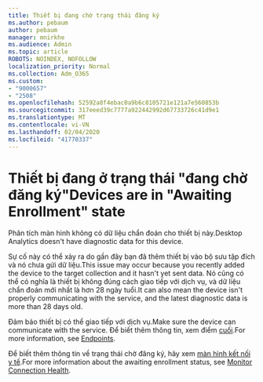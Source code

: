 ```yaml
---
title: Thiết bị đang chờ trạng thái đăng ký
ms.author: pebaum
author: pebaum
manager: mnirkhe
ms.audience: Admin
ms.topic: article
ROBOTS: NOINDEX, NOFOLLOW
localization_priority: Normal
ms.collection: Adm_O365
ms.custom:
- "9000657"
- "2508"
ms.openlocfilehash: 52592a8f4ebac0a9b6c8105721e121a7e560853b
ms.sourcegitcommit: 317eeed39c7777a922442992d67733726c41d9e1
ms.translationtype: MT
ms.contentlocale: vi-VN
ms.lasthandoff: 02/04/2020
ms.locfileid: "41770337"
---
```

# <a name="devices-are-in-awaiting-enrollment-state"></a><span data-ttu-id="ed0ce-102">Thiết bị đang ở trạng thái "đang chờ đăng ký"</span><span class="sxs-lookup"><span data-stu-id="ed0ce-102">Devices are in "Awaiting Enrollment" state</span></span>

<span data-ttu-id="ed0ce-103">Phân tích màn hình không có dữ liệu chẩn đoán cho thiết bị này.</span><span class="sxs-lookup"><span data-stu-id="ed0ce-103">Desktop Analytics doesn't have diagnostic data for this device.</span></span> 

<span data-ttu-id="ed0ce-104">Sự cố này có thể xảy ra do gần đây bạn đã thêm thiết bị vào bộ sưu tập đích và nó chưa gửi dữ liệu.</span><span class="sxs-lookup"><span data-stu-id="ed0ce-104">This issue may occur because you recently added the device to the target collection and it hasn't yet sent data.</span></span> <span data-ttu-id="ed0ce-105">Nó cũng có thể có nghĩa là thiết bị không đúng cách giao tiếp với dịch vụ, và dữ liệu chẩn đoán mới nhất là hơn 28 ngày tuổi.</span><span class="sxs-lookup"><span data-stu-id="ed0ce-105">It can also mean the device isn't properly communicating with the service, and the latest diagnostic data is more than 28 days old.</span></span>

<span data-ttu-id="ed0ce-106">Đảm bảo thiết bị có thể giao tiếp với dịch vụ.</span><span class="sxs-lookup"><span data-stu-id="ed0ce-106">Make sure the device can communicate with the service.</span></span> <span data-ttu-id="ed0ce-107">Để biết thêm thông tin, xem điểm [cuối](https://docs.microsoft.com/configmgr/desktop-analytics/enable-data-sharing#endpoints).</span><span class="sxs-lookup"><span data-stu-id="ed0ce-107">For more information, see [Endpoints](https://docs.microsoft.com/configmgr/desktop-analytics/enable-data-sharing#endpoints).</span></span>

<span data-ttu-id="ed0ce-108">Để biết thêm thông tin về trạng thái chờ đăng ký, hãy xem [màn hình kết nối y tế](https://docs.microsoft.com/configmgr/desktop-analytics/monitor-connection-health#awaiting-enrollment).</span><span class="sxs-lookup"><span data-stu-id="ed0ce-108">For more information about the awaiting enrollment status, see [Monitor Connection Health](https://docs.microsoft.com/configmgr/desktop-analytics/monitor-connection-health#awaiting-enrollment).</span></span>